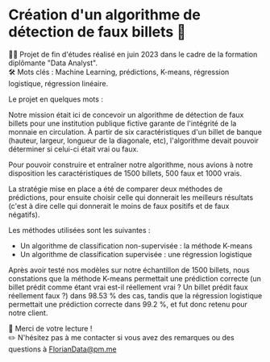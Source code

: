 # Création d'un algorithme de détection de faux billets 💸

👨‍🎓 Projet de fin d'études réalisé en juin 2023 dans le cadre de la formation diplômante "Data Analyst".
<br />🛠 Mots clés : Machine Learning, prédictions, K-means, régression logistique, régression linéaire.

Le projet en quelques mots :

Notre mission était ici de concevoir un algorithme de détection de faux billets pour une institution publique fictive garante de l'intégrité de la monnaie en circulation. À partir de six caractéristiques d'un billet de banque (hauteur, largeur, longueur de la diagonale, etc), l'algorithme devait pouvoir déterminer si celui-ci était vrai ou faux.

Pour pouvoir construire et entraîner notre algorithme, nous avions à notre disposition les caractéristiques de 1500 billets, 500 faux et 1000 vrais.

La stratégie mise en place a été de comparer deux méthodes de prédictions, pour ensuite choisir celle qui donnerait les meilleurs résultats (c'est à dire celle qui donnerait le moins de faux positifs et de faux négatifs).

Les méthodes utilisées sont les suivantes :

- Un algorithme de classification non-supervisée : la méthode K-means
- Un algorithme de classification supervisée : une régression logistique

Après avoir testé nos modèles sur notre échantillon de 1500 billets, nous constations que la méthode K-means permettait une prédiction correcte (un billet prédit comme étant vrai est-il réellement vrai ? Un billet prédit faux réellement faux ?) dans 98.53 % des cas, tandis que la régression logistique permettait une prédiction correcte dans 99.2 %, et fut donc retenu pour notre client.

👋 Merci de votre lecture !<br>
✏️ N'hésitez pas à me contacter si vous avez des remarques ou des questions à FlorianData@pm.me

